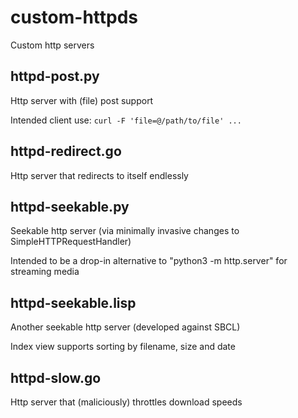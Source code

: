 # custom-httpds

Custom http servers

## httpd-post.py

Http server with (file) post support

Intended client use: `curl -F 'file=@/path/to/file' ...`

## httpd-redirect.go

Http server that redirects to itself endlessly

## httpd-seekable.py

Seekable http server (via minimally invasive changes to SimpleHTTPRequestHandler)

Intended to be a drop-in alternative to "python3 -m http.server" for streaming media

## httpd-seekable.lisp

Another seekable http server (developed against SBCL)

Index view supports sorting by filename, size and date

## httpd-slow.go

Http server that (maliciously) throttles download speeds
